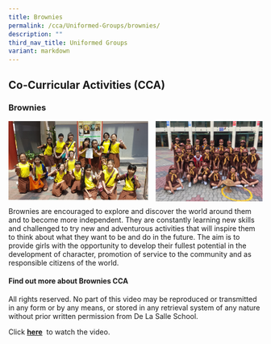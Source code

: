 ```yaml
---
title: Brownies
permalink: /cca/Uniformed-Groups/brownies/
description: ""
third_nav_title: Uniformed Groups
variant: markdown
---
```

## Co-Curricular&nbsp;Activities&nbsp;(CCA)

### Brownies

<img src="/images/Brownies.jpg" style="width:55%" align="left">
<img src="/images/Brownies2.jpg" style="width:42%" align="right">
<br clear="left">

Brownies are encouraged to explore and discover the world around them and to become more independent. They are constantly learning new skills and challenged to try new and adventurous activities that will inspire them to think about what they want to be and do in the future. The aim is to provide girls with the opportunity to develop their fullest potential in the development of character, promotion of service to the community and as responsible citizens of the world.

#### Find out more about Brownies CCA

All rights reserved. No part of this video may be reproduced or transmitted in any form or by any means, or stored in any retrieval system of any nature without prior written permission from De La Salle School.  
  
Click&nbsp;**[here](https://youtu.be/NzldIfSIbkQ)** &nbsp;to watch the video.